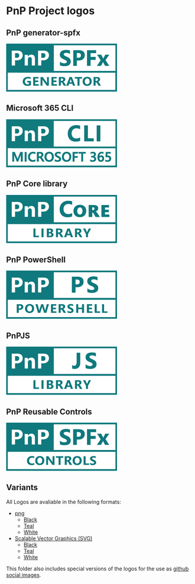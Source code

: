 # PnP Project logos

## PnP generator-spfx
![generator-spfx](/pnp-logos/png/teal/300w/generator-spfx-teal-300.png)

## Microsoft 365 CLI
![Microsoft 365 CLI](/pnp-logos/png/teal/300w/pnp-microsoft-365-cli-teal-300.png)

## PnP Core library
![PnP Core Library](/pnp-logos/png/teal/300w/pnp-core-library-teal-300.png)

## PnP PowerShell
![PnP Core Library](/pnp-logos/png/teal/300w/pnp-powershell-teal-300.png)

## PnPJS
![PnPJS](/pnp-logos/png/teal/300w/pnpjs-library-teal-300.png)

## PnP Reusable Controls
![PnPJS](/pnp-logos/png/teal/300w/spfx-controls-teal-300.png)

## Variants
All Logos are avaliable in the following formats:

* [png](/pnp-logos/png/)
  * [Black](/pnp-logos/png/black/)
  * [Teal](/pnp-logos/png/teal/)
  * [White](/pnp-logos/png/white/)
* [Scalable Vector Graphics (SVG)](/png-logos/svg/)
  * [Black](/png-logos/svg/black/)
  * [Teal](/png-logos/svg/teal/)
  * [White](/png-logos/svg/white/)

This folder also includes special versions of the logos for the use as [github social images](/pnp-logos/github-social/).